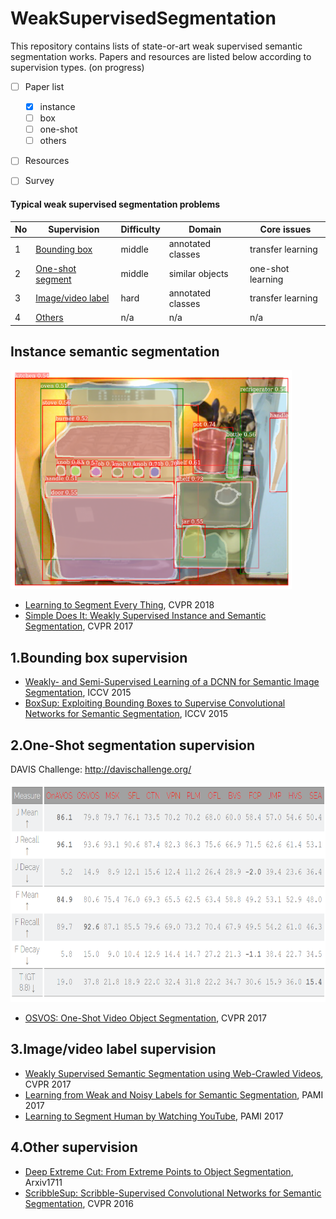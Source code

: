 # WeakSupervisedSegmentation
This repository contains lists of state-or-art weak supervised semantic segmentation works. Papers and resources are listed below according to supervision types.
(on progress)

- [ ] Paper list
	- [x] instance
	- [ ] box
	- [ ] one-shot
	- [ ] others 
- [ ] Resources
- [ ] Survey


#### Typical weak supervised segmentation problems 


| No | Supervision | Difficulty | Domain | Core issues |
| -- | ----------- | ---------- | ------ | ----------- |
| 1 | [Bounding box](#1) | middle | annotated classes | transfer learning |
| 2 | [One-shot segment](#2) | middle | similar objects | one-shot learning |
| 3 | [Image/video label](#3) | hard | annotated classes | transfer learning |
| 4 | [Others](#4) | n/a | n/a | n/a |

Instance semantic segmentation
----

<img src="img/instance.PNG" alt="git" title="instance segmentation" width="450" height="350" />

* [Learning to Segment Every Thing](https://arxiv.org/abs/1711.10370), CVPR 2018
* [Simple Does It: Weakly Supervised Instance and Semantic Segmentation](https://arxiv.org/abs/1603.07485), CVPR 2017

<h2 id="1">1.Bounding box supervision</h2>

* [Weakly- and Semi-Supervised Learning of a DCNN for Semantic Image Segmentation](https://arxiv.org/abs/1502.02734), ICCV 2015
* [BoxSup: Exploiting Bounding Boxes to Supervise Convolutional Networks for Semantic Segmentation](https://arxiv.org/abs/1503.01640), ICCV 2015


<h2 id="2">2.One-Shot segmentation supervision</h2>

DAVIS Challenge: <http://davischallenge.org/>

<img src="img/davis.PNG" alt="git2" title="davis" width="700" height="350" />

* [OSVOS: One-Shot Video Object Segmentation](http://www.vision.ee.ethz.ch/~cvlsegmentation/osvos/), CVPR 2017

<h2 id="3">3.Image/video label supervision</h2>

* [Weakly Supervised Semantic Segmentation using Web-Crawled Videos](https://arxiv.org/abs/1701.00352), CVPR 2017
* [Learning from Weak and Noisy Labels for Semantic Segmentation](http://ieeexplore.ieee.org/document/7450177/), PAMI 2017
* [Learning to Segment Human by Watching YouTube](https://arxiv.org/abs/1710.01457), PAMI 2017

<h2 id="4">4.Other supervision</h2>

* [Deep Extreme Cut: From Extreme Points to Object Segmentation](https://arxiv.org/abs/1711.09081), Arxiv1711
* [ScribbleSup: Scribble-Supervised Convolutional Networks for Semantic Segmentation](https://arxiv.org/abs/1604.05144), CVPR 2016

